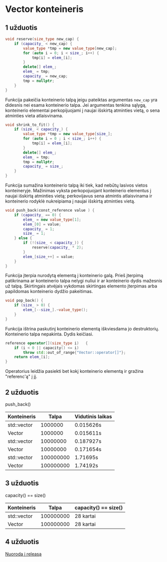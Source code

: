 # Vector konteineris

## 1 užduotis

```c++
void reserve(size_type new_cap) {
    if (capacity_ < new_cap) {
        value_type *tmp = new value_type[new_cap];
        for (auto i = 0; i < size_; i++) {
            tmp[i] = elem_[i];
        }
        delete[] elem_;
        elem_ = tmp;
        capacity_ = new_cap;
        tmp = nullptr;
    }
}
```

Funkcija pakeičia konteinerio talpą jeigu pateiktas argumentas `new_cap` yra didesnis nei esama konteinerio talpa. Jei argumentas tenkina sąlygą, konteinerio elementai perkopijuojami į naujai išskirtą atminties vietą, o sena atminties vieta atlaisvinama.

```c++
void shrink_to_fit() {
    if (size_ < capacity_) {
        value_type *tmp = new value_type[size_];
        for (auto i = 0 ; i < size_; i++) {
            tmp[i] = elem_[i];
        }
        delete[] elem_;
        elem_ = tmp;
        tmp = nullptr;
        capacity_ = size_;
    }
}
```

Funkcija sumažina konteinerio talpą iki tiek, kad nebūtų lasivos vietos konteineryje. Mažinimas vyksta perkopojuojant konteinerio elementus į naujai išskirtą atminties vietą; perkovijavus sena atmintis atlaisvinama ir konteinerio rodyklė nukreipiama į naujai išskirtą atminties vietą.

```c++
void push_back(const_reference value ) {
    if (capacity_ == 0) {
        elem_ = new value_type[1];
        elem_[0] = value;
        capacity_ = 1;
        size_ = 1;
    } else {
        if (!(size_ < capacity_)) {
            reserve(capacity_ * 2);
        }
        elem_[size_++] = value;
    }
}
```

Funkcija įterpia nurodytą elementą į konteinerio galą. Prieš įterpimą patikrinama ar konteinerio talpa nelygi nuliui ir ar konteinerio dydis mažesnis už talpą. Skirtingais atvėjais vykdomas skirtingas elemento įterpimas arba papildomas konteinerio dydžio pakeitimas.

```c++
void pop_back() {
    if (size_ > 0) {
        elem_[--size_].~value_type();
    }
}
```

Funkcija ištrina paskutinį konteinerio elementą iškviesdama jo destruktorių. Konteinerio talpa nepakinta. Dydis keičiasi.

```c++
reference operator[](size_type i)	{
    if (i < 0 || capacity() <= i)
        throw std::out_of_range{"Vector::operator[]"};
    return elem_[i];
}
```

Operatorius leidžia pasiekti bet kokį konteinerio elementą ir gražina "referenc'ą" į jį.

## 2 užduotis

push_back()

| Konteineris | Talpa     | Vidutinis laikas |
| ----------- | --------- | ---------------- |
| std::vector | 1000000   | 0.015626s        |
| Vector      | 1000000   | 0.015611s        |
| std::vector | 10000000  | 0.187927s        |
| Vector      | 10000000  | 0.171654s        |
| std::vector | 100000000 | 1.71695s         |
| Vector      | 100000000 | 1.74192s         |

## 3 užduotis

capacity() == size()

| Konteineris | Talpa     | capacity() == size() |
| ----------- | --------- | -------------------- |
| std::vector | 100000000 | 28 kartai            |
| Vector      | 100000000 | 28 kartai            |

## 4 užduotis

[Nuoroda į releasą](https://github.com/d1j/OBJ-3uzd/releases/tag/v3.0)
